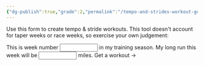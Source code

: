 ```yaml
---
{"dg-publish":true,"grade":2,"permalink":"/tempo-and-strides-workout-generator/","dgPassFrontmatter":true}
---
```



Use this form to create tempo & stride workouts. This tool doesn't account for taper weeks or race weeks, so exercise your own judgement:

<div><form>
<label>
  This is week number
  <input type="number" id="gen-week" style="width: 100px;" />
  in my training season.
</label>
<label>
  My long run this week will be
  <input type="number" id="gen-miles" style="width: 100px;" />
  miles.
</label>
<a id="gen-workout">Get a workout &rarr;</a>
</form>
<ul id="gen-display"></ul>
<script>
const button = document.getElementById('gen-workout');
const outputter = document.getElementById('gen-display');
button.onclick = function(e) {
    e.preventDefault();
    const miles = Number(document.getElementById('gen-miles').value);
    const week = Number(document.getElementById('gen-week').value);
    const longerInt = Math.round(miles * 0.6);
    const shorterInt = miles - longerInt;
    let speedString = '5 x (90 seconds fast, 3 minutes rest)';
    const workoutarr = [];
    workoutarr.push('15 minutes warm up');
    if(week % 2 === 0) {
        workoutarr.push(`${shorterInt} minutes tempo, ${shorterInt / 2} minutes rest`);
        workoutarr.push(`${longerInt} minutes tempo, then straight into:`);
        workoutarr.push('5 x (60 seconds fast, 2 minutes rest)');
    } else {
        workoutarr.push(`${longerInt} minutes tempo, ${longerInt / 2} minutes rest`);
        workoutarr.push(`${shorterInt} minutes tempo, then straight into:`);
        workoutarr.push('5 x (90 seconds fast, 3 minutes rest)');
    }
    workoutarr.push('15 minutes cool down');
    outputter.innerHTML =`<li>${workoutarr.join('</li><li>')}</li>`;
};
</script></div>